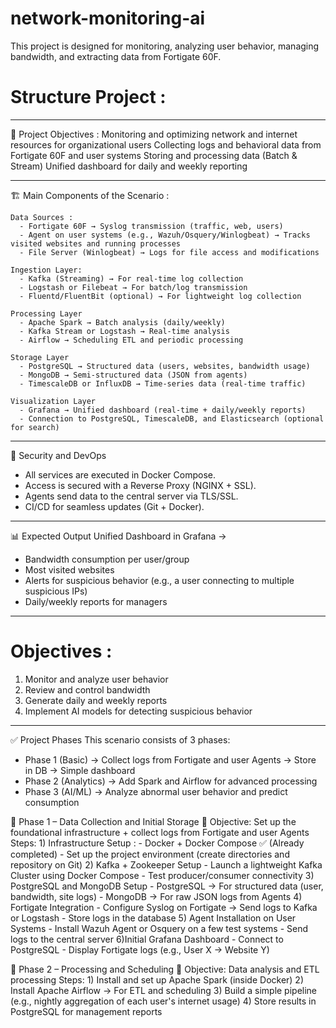 # network-monitoring-ai
This project is designed for monitoring, analyzing user behavior, managing bandwidth, and extracting data from Fortigate 60F.


# Structure Project :

------------------------------------------------------


🎯 Project Objectives :
Monitoring and optimizing network and internet resources for organizational users
Collecting logs and behavioral data from Fortigate 60F and user systems
Storing and processing data (Batch & Stream)
Unified dashboard for daily and weekly reporting

------------------------------------------------------

🏗️ Main Components of the Scenario :

    Data Sources :
      - Fortigate 60F → Syslog transmission (traffic, web, users)
      - Agent on user systems (e.g., Wazuh/Osquery/Winlogbeat) → Tracks visited websites and running processes
      - File Server (Winlogbeat) → Logs for file access and modifications
    
    Ingestion Layer:
      - Kafka (Streaming) → For real-time log collection
      - Logstash or Filebeat → For batch/log transmission
      - Fluentd/FluentBit (optional) → For lightweight log collection
    
    Processing Layer
      - Apache Spark → Batch analysis (daily/weekly)
      - Kafka Stream or Logstash → Real-time analysis
      - Airflow → Scheduling ETL and periodic processing
    
    Storage Layer
      - PostgreSQL → Structured data (users, websites, bandwidth usage)
      - MongoDB → Semi-structured data (JSON from agents)
      - TimescaleDB or InfluxDB → Time-series data (real-time traffic)
    
    Visualization Layer
      - Grafana → Unified dashboard (real-time + daily/weekly reports)
      - Connection to PostgreSQL, TimescaleDB, and Elasticsearch (optional for search)

------------------------------------------------------

🔐 Security and DevOps
  - All services are executed in Docker Compose.
  - Access is secured with a Reverse Proxy (NGINX + SSL).
  - Agents send data to the central server via TLS/SSL.
  - CI/CD for seamless updates (Git + Docker).

------------------------------------------------------

📊 Expected Output
Unified Dashboard in Grafana →
  - Bandwidth consumption per user/group
  - Most visited websites
  - Alerts for suspicious behavior (e.g., a user connecting to multiple suspicious IPs)
  - Daily/weekly reports for managers

------------------------------------------------------

# Objectives :
  1) Monitor and analyze user behavior
  2) Review and control bandwidth
  3) Generate daily and weekly reports
  4) Implement AI models for detecting suspicious behavior

------------------------------------------------------

✅ Project Phases
This scenario consists of 3 phases:
  - Phase 1 (Basic) → Collect logs from Fortigate and user Agents → Store in DB → Simple dashboard
  - Phase 2 (Analytics) → Add Spark and Airflow for advanced processing
  - Phase 3 (AI/ML) → Analyze abnormal user behavior and predict consumption


🚀 Phase 1 – Data Collection and Initial Storage
    🎯 Objective: Set up the foundational infrastructure + collect logs from Fortigate and user Agents
    Steps:
    1) Infrastructure Setup :
      - Docker + Docker Compose ✅ (Already completed)
      - Set up the project environment (create directories and repository on Git)
    2) Kafka + Zookeeper Setup
      - Launch a lightweight Kafka Cluster using Docker Compose
      - Test producer/consumer connectivity
    3) PostgreSQL and MongoDB Setup
      - PostgreSQL → For structured data (user, bandwidth, site logs)
      - MongoDB → For raw JSON logs from Agents
    4) Fortigate Integration
      - Configure Syslog on Fortigate → Send logs to Kafka or Logstash
      - Store logs in the database
    5) Agent Installation on User Systems
      - Install Wazuh Agent or Osquery on a few test systems
      - Send logs to the central server
    6)Initial Grafana Dashboard
      - Connect to PostgreSQL
      - Display Fortigate logs (e.g., User X → Website Y)



🚀 Phase 2 – Processing and Scheduling
    🎯 Objective: Data analysis and ETL processing
    Steps:
    1) Install and set up Apache Spark (inside Docker)
    2) Install Apache Airflow → For ETL and scheduling
    3) Build a simple pipeline (e.g., nightly aggregation of each user's internet usage)
    4) Store results in PostgreSQL for management reports



